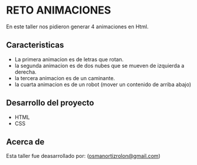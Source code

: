 # RETO ANIMACIONES 

 En este taller nos pidieron  generar 4 animaciones en Html.
## Caracteristicas 
 - La primera animacion es de letras que rotan.
 - la segunda  animacion es de dos nubes  que se mueven de izquierda a derecha.
 - la tercera animacion es de un caminante.
 - la cuarta  animacion es de un robot (mover un contenido de arriba abajo)


## Desarrollo del proyecto 
- HTML
- CSS
## Acerca de 
Esta taller  fue deasarrollado por: 
(osmanortizrolon@gmail.com)  
 
